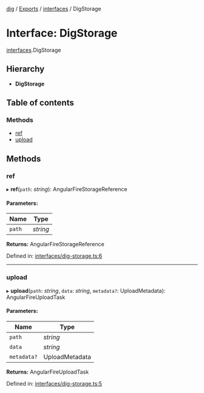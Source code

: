 [dig](../README.md) / [Exports](../modules.md) / [interfaces](../modules/interfaces.md) / DigStorage

# Interface: DigStorage

[interfaces](../modules/interfaces.md).DigStorage

## Hierarchy

* **DigStorage**

## Table of contents

### Methods

- [ref](interfaces.digstorage.md#ref)
- [upload](interfaces.digstorage.md#upload)

## Methods

### ref

▸ **ref**(`path`: *string*): AngularFireStorageReference

#### Parameters:

Name | Type |
------ | ------ |
`path` | *string* |

**Returns:** AngularFireStorageReference

Defined in: [interfaces/dig-storage.ts:6](https://github.com/dig-platform/dig-app/blob/67b98b9d/projects/dig/src/lib/interfaces/dig-storage.ts#L6)

___

### upload

▸ **upload**(`path`: *string*, `data`: *string*, `metadata?`: UploadMetadata): AngularFireUploadTask

#### Parameters:

Name | Type |
------ | ------ |
`path` | *string* |
`data` | *string* |
`metadata?` | UploadMetadata |

**Returns:** AngularFireUploadTask

Defined in: [interfaces/dig-storage.ts:5](https://github.com/dig-platform/dig-app/blob/67b98b9d/projects/dig/src/lib/interfaces/dig-storage.ts#L5)
